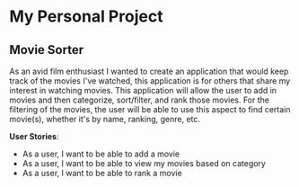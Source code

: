 # My Personal Project

## Movie Sorter

As an avid film enthusiast I wanted to create an application that 
would keep track of the movies I've watched, this application is for others that share 
my interest in watching movies. This application will allow the user to add in movies and then 
categorize, sort/filter, and rank those movies. For the filtering of the movies, 
the user will be able to use this aspect to find certain movie(s), whether it's by name, ranking, genre, etc.


 **User Stories**:
 - As a user, I want to be able to add a movie
 - As a user, I want to be able to view my movies based on category
 - As a user, I want to be able to rank a movie



